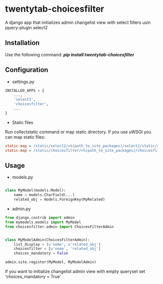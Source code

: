 twentytab-choicesfilter
=======================

A django app that initializes admin changelist view with select filters usin jquery-plugin select2

## Installation

Use the following command: <b><i>pip install twentytab-choicesfilter</i></b>

## Configuration

- settings.py

```py
INSTALLED_APPS = {
    ...,
    'select2',
    'choicesfilter',
    ...
}
```


- Static files

Run collectstatic command or map static directory. If you use uWSGI you can map static files:

```ini
static-map = /static/select2/=%(path_to_site_packages)/select2/static/select2
static-map = /static/choicesfilter/=%(path_to_site_packages)/choicesfilter/static/choicesfilter
```

## Usage

- models.py

```py

class MyModel(models.Model):
    name = models.CharField(...)
    related_obj = models.ForeignKey(MyRelated)

```

- admin.py

```py
from django.contrib import admin
from mymodels.models import MyModel
from choicesfilter.admin import ChoicesFilterAdmin


class MyModelAdmin(ChoicesFilterAdmin):
    list_display = (u'nome', u'related_obj')
    choicesfilter = [u'nome', 'related_obj']
    choices_mandatory = False

admin.site.register(MyModel, MyModelAdmin)
```

If you want to initialize changelist admin view with empty queryset set 'choices_mandatory = True'
